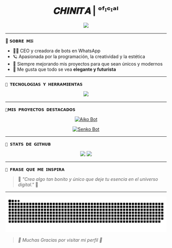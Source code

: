 <h1 align="center">𝑪𝑯𝑰𝑵𝑰𝑻𝑨 | ᵒᶠᶦᶜᶦᵃˡ</h1>

<p align="center">
  <img src="https://files.catbox.moe/i2o4y3.jpg" width="250px">
</p>

---

🌌 `𝗦𝗢𝗕𝗥𝗘 𝗠𝗜𝗶`
- 👩‍💻 CEO y creadora de bots en WhatsApp  
- 🪐 Apasionada por la programación, la creatividad y la estética  
- 🌸 Siempre mejorando mis proyectos para que sean únicos y modernos  
- 🎨 Me gusta que todo se vea **elegante y futurista**  

---

`🚀 𝗧𝗘𝗖𝗡𝗢𝗟𝗢𝗚𝗜𝗔𝗦 𝗬 𝗛𝗘𝗥𝗥𝗔𝗠𝗜𝗘𝗡𝗧𝗔𝗦`  
<p align="center">
  <img src="https://skillicons.dev/icons?i=js,nodejs,github,vscode,html,css,python,git" />
</p>

---

`🌷𝗠𝗜𝗦 𝗣𝗥𝗢𝗬𝗘𝗖𝗧𝗢𝗦 𝗗𝗘𝗦𝗧𝗔𝗖𝗔𝗗𝗢𝗦`

<p align="center">
  <a href="https://github.com/ittschinitaaa/Aiko-Wa_Bot">
    <img src="https://files.catbox.moe/bzpcgp.jpg" width="150" alt="Aiko Bot"/>
  </a>
</p>

<p align="center">
  <a href="https://github.com/ittschinitaaa/Senko-Bot">
    <img src="https://files.catbox.moe/swwwag.jpg" width="150" alt="Senko Bot"/>
  </a>
</p>

---

`💫 𝗦𝗧𝗔𝗧𝗦 𝗗𝗘 𝗚𝗜𝗧𝗛𝗨𝗕`
<p align="center">
  <img src="https://github-readme-stats.vercel.app/api?username=ittschinitaaa&show_icons=true&theme=tokyonight&hide_border=true" height="180px"/>
  <img src="https://github-readme-streak-stats.herokuapp.com?user=ittschinitaaa&theme=tokyonight&hide_border=true" height="180px"/>
</p>

---

`🌱 𝗙𝗥𝗔𝗦𝗘 𝗤𝗨𝗘 𝗠𝗘 𝗜𝗡𝗦𝗣𝗜𝗥𝗔`
> 🌌 *"Crea algo tan bonito y único que deje tu esencia en el universo digital."* 🌸  

---

<p align="center">
  <img src="https://raw.githubusercontent.com/Platane/snk/output/github-contribution-grid-snake.svg" />
</p>


> *🌻 Muchas Gracias por visitar mi perfil 🌻*

